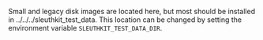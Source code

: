 Small and legacy disk images are located here, but most should be installed in ../../../sleuthkit_test_data. This location can be changed by setting the environment variable `SLEUTHKIT_TEST_DATA_DIR`.